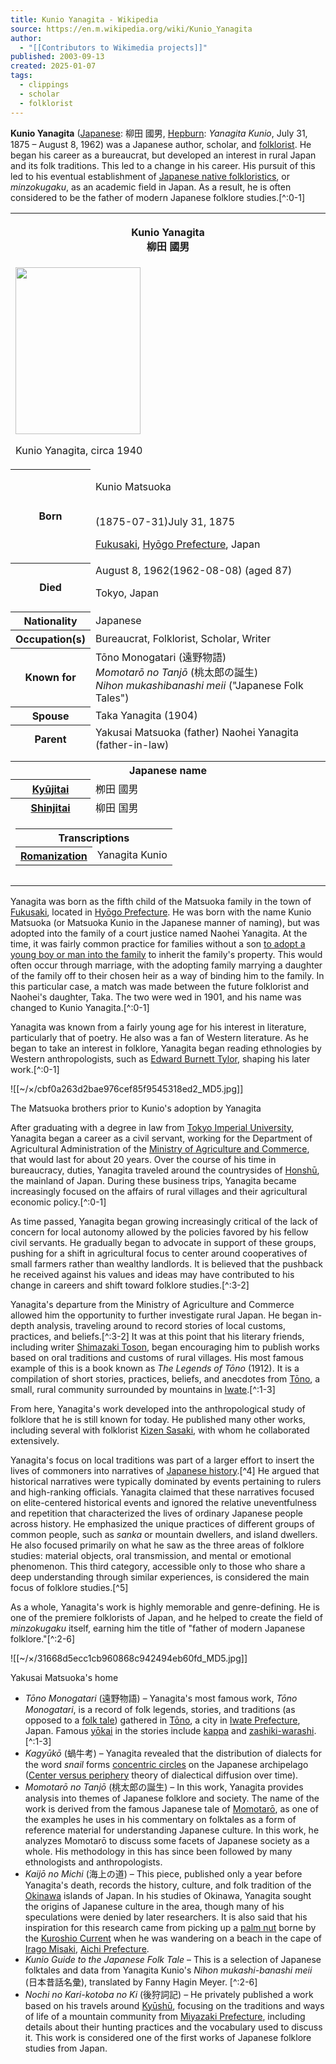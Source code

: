 ```yaml
---
title: Kunio Yanagita - Wikipedia
source: https://en.m.wikipedia.org/wiki/Kunio_Yanagita
author:
  - "[[Contributors to Wikimedia projects]]"
published: 2003-09-13
created: 2025-01-07
tags:
  - clippings
  - scholar
  - folklorist
---
```

**Kunio Yanagita** ([Japanese](https://en.m.wikipedia.org/wiki/Japanese_language "Japanese language"): 柳田 國男, [Hepburn](https://en.m.wikipedia.org/wiki/Hepburn_romanization "Hepburn romanization"): *Yanagita Kunio*, July 31, 1875 – August 8, 1962) was a Japanese author, scholar, and [folklorist](https://en.m.wikipedia.org/wiki/Folklore_studies "Folklore studies"). He began his career as a bureaucrat, but developed an interest in rural Japan and its folk traditions. This led to a change in his career. His pursuit of this led to his eventual establishment of [Japanese native folkloristics](https://en.m.wikipedia.org/wiki/Japanese_folklore "Japanese folklore"), or *minzokugaku*, as an academic field in Japan. As a result, he is often considered to be the father of modern Japanese folklore studies.[^:0-1]

<table><tbody><tr><th colspan="2"><p>Kunio Yanagita<br><span><span><span>柳田 國男</span></span></span></p></th></tr><tr><td colspan="2"><span><a href="https://en.m.wikipedia.org/wiki/File:Kunio_Yanagita.jpg"><img src="https://upload.wikimedia.org/wikipedia/commons/thumb/2/25/Kunio_Yanagita.jpg/200px-Kunio_Yanagita.jpg" width="200" height="267"></a></span><p>Kunio Yanagita, circa 1940</p></td></tr><tr><th scope="row">Born</th><td><p>Kunio Matsuoka</p><br><span>(<span>1875-07-31</span>)</span>July 31, 1875<br><div><p><a href="https://en.m.wikipedia.org/wiki/Fukusaki,_Hyogo">Fukusaki</a>, <a href="https://en.m.wikipedia.org/wiki/Hy%C5%8Dgo_Prefecture">Hyōgo Prefecture</a>, Japan</p></div></td></tr><tr><th scope="row">Died</th><td>August 8, 1962<span>(1962-08-08)</span> (aged&nbsp;87)<p>Tokyo, Japan</p></td></tr><tr><th scope="row">Nationality</th><td>Japanese</td></tr><tr><th scope="row">Occupation(s)</th><td>Bureaucrat, Folklorist, Scholar, Writer</td></tr><tr><th scope="row">Known&nbsp;for</th><td>Tōno Monogatari (<span><span>遠野物語</span></span>)<br><i>Momotarō no Tanjō</i> (<span><span>桃太郎の誕生</span></span>)<br><i>Nihon mukashibanashi meii</i> ("Japanese Folk Tales")</td></tr><tr><th scope="row">Spouse</th><td>Taka Yanagita (1904)</td></tr><tr><th scope="row">Parent</th><td>Yakusai Matsuoka (father) Naohei Yanagita (father-in-law)</td></tr><tr><td colspan="2"></td></tr><tr><td colspan="2"></td></tr><tr><th colspan="2">Japanese name</th></tr><tr><th scope="row"><a href="https://en.m.wikipedia.org/wiki/Ky%C5%ABjitai">Kyūjitai</a></th><td><span><span>栁田 國男</span></span></td></tr><tr><th scope="row"><a href="https://en.m.wikipedia.org/wiki/Shinjitai">Shinjitai</a></th><td><span><span>柳田 国男</span></span></td></tr><tr><td colspan="2"><table><tbody><tr><th colspan="2">Transcriptions</th></tr><tr><th scope="row"><a href="https://en.m.wikipedia.org/wiki/Romanization_of_Japanese">Romanization</a></th><td><span><span>Yanagita Kunio</span></span></td></tr></tbody></table></td></tr><tr><td colspan="2"></td></tr><tr><td colspan="2"></td></tr></tbody></table>

Yanagita was born as the fifth child of the Matsuoka family in the town of [Fukusaki](https://en.m.wikipedia.org/wiki/Fukusaki,_Hy%C5%8Dgo "Fukusaki, Hyōgo"), located in [Hyōgo Prefecture](https://en.m.wikipedia.org/wiki/Hy%C5%8Dgo_Prefecture "Hyōgo Prefecture"). He was born with the name Kunio Matsuoka (or Matsuoka Kunio in the Japanese manner of naming), but was adopted into the family of a court justice named Naohei Yanagita. At the time, it was fairly common practice for families without a son [to adopt a young boy or man into the family](https://en.m.wikipedia.org/wiki/Japanese_adult_adoption "Japanese adult adoption") to inherit the family's property. This would often occur through marriage, with the adopting family marrying a daughter of the family off to their chosen heir as a way of binding him to the family. In this particular case, a match was made between the future folklorist and Naohei's daughter, Taka. The two were wed in 1901, and his name was changed to Kunio Yanagita.[^:0-1]

Yanagita was known from a fairly young age for his interest in literature, particularly that of poetry. He also was a fan of Western literature. As he began to take an interest in folklore, Yanagita began reading ethnologies by Western anthropologists, such as [Edward Burnett Tylor](https://en.m.wikipedia.org/wiki/Edward_Burnett_Tylor "Edward Burnett Tylor"), shaping his later work.[^:0-1]

![[~/×/cbf0a263d2bae976cef85f9545318ed2_MD5.jpg]]

The Matsuoka brothers prior to Kunio's adoption by Yanagita

After graduating with a degree in law from [Tokyo Imperial University](https://en.m.wikipedia.org/wiki/Tokyo_Imperial_University "Tokyo Imperial University"), Yanagita began a career as a civil servant, working for the Department of Agricultural Administration of the [Ministry of Agriculture and Commerce](https://en.m.wikipedia.org/wiki/Ministry_of_Agriculture_and_Commerce "Ministry of Agriculture and Commerce"), that would last for about 20 years. Over the course of his time in bureaucracy, duties, Yanagita traveled around the countrysides of [Honshū](https://en.m.wikipedia.org/wiki/Honshu "Honshu"), the mainland of Japan. During these business trips, Yanagita became increasingly focused on the affairs of rural villages and their agricultural economic policy.[^:0-1]

As time passed, Yanagita began growing increasingly critical of the lack of concern for local autonomy allowed by the policies favored by his fellow civil servants. He gradually began to advocate in support of these groups, pushing for a shift in agricultural focus to center around cooperatives of small farmers rather than wealthy landlords. It is believed that the pushback he received against his values and ideas may have contributed to his change in careers and shift toward folklore studies.[^:3-2]

Yanagita's departure from the Ministry of Agriculture and Commerce allowed him the opportunity to further investigate rural Japan. He began in-depth analysis, traveling around to record stories of local customs, practices, and beliefs.[^:3-2] It was at this point that his literary friends, including writer [Shimazaki Toson](https://en.m.wikipedia.org/wiki/Shimazaki_Toson "Shimazaki Toson"), began encouraging him to publish works based on oral traditions and customs of rural villages. His most famous example of this is a book known as *The Legends of Tōno* (1912). It is a compilation of short stories, practices, beliefs, and anecdotes from [Tōno](https://en.m.wikipedia.org/wiki/T%C5%8Dno,_Iwate "Tōno, Iwate"), a small, rural community surrounded by mountains in [Iwate](https://en.m.wikipedia.org/wiki/Iwate_Prefecture "Iwate Prefecture").[^:1-3]

From here, Yanagita's work developed into the anthropological study of folklore that he is still known for today. He published many other works, including several with folklorist [Kizen Sasaki](https://en.m.wikipedia.org/wiki/Kizen_Sasaki "Kizen Sasaki"), with whom he collaborated extensively.

Yanagita's focus on local traditions was part of a larger effort to insert the lives of commoners into narratives of [Japanese history](https://en.m.wikipedia.org/wiki/Japanese_history "Japanese history").[^4] He argued that historical narratives were typically dominated by events pertaining to rulers and high-ranking officials. Yanagita claimed that these narratives focused on elite-centered historical events and ignored the relative uneventfulness and repetition that characterized the lives of ordinary Japanese people across history. He emphasized the unique practices of different groups of common people, such as *sanka* or mountain dwellers, and island dwellers. He also focused primarily on what he saw as the three areas of folklore studies: material objects, oral transmission, and mental or emotional phenomenon. This third category, accessible only to those who share a deep understanding through similar experiences, is considered the main focus of folklore studies.[^5]

As a whole, Yanagita's work is highly memorable and genre-defining. He is one of the premiere folklorists of Japan, and he helped to create the field of *minzokugaku* itself, earning him the title of "father of modern Japanese folklore."[^:2-6]

![[~/×/31668d5ecc1cb960868c942494eb60fd_MD5.jpg]]

Yakusai Matsuoka's home

- *Tōno Monogatari* (遠野物語) – Yanagita's most famous work, *Tōno Monogatari*, is a record of folk legends, stories, and traditions (as opposed to a [folk tale](https://en.m.wikipedia.org/wiki/Folklore "Folklore")) gathered in [Tōno](https://en.m.wikipedia.org/wiki/T%C5%8Dno,_Iwate "Tōno, Iwate"), a city in [Iwate Prefecture](https://en.m.wikipedia.org/wiki/Iwate_Prefecture "Iwate Prefecture"), Japan. Famous [yōkai](https://en.m.wikipedia.org/wiki/Y%C5%8Dkai "Yōkai") in the stories include [kappa](https://en.m.wikipedia.org/wiki/Kappa_\(mythical_creature\) "Kappa (mythical creature)") and [zashiki-warashi](https://en.m.wikipedia.org/wiki/Zashiki-warashi "Zashiki-warashi").[^:1-3]
- *Kagyūkō* (蝸牛考) – Yanagita revealed that the distribution of dialects for the word *snail* forms [concentric circles](https://en.m.wikipedia.org/wiki/Concentric_circles "Concentric circles") on the Japanese archipelago ([Center versus periphery](https://en.m.wikipedia.org/wiki/Center_versus_periphery "Center versus periphery") theory of dialectical diffusion over time).
- *Momotarō no Tanjō* (桃太郎の誕生) – In this work, Yanagita provides analysis into themes of Japanese folklore and society. The name of the work is derived from the famous Japanese tale of [Momotarō](https://en.m.wikipedia.org/wiki/Momotar%C5%8D "Momotarō"), as one of the examples he uses in his commentary on folktales as a form of reference material for understanding Japanese culture. In this work, he analyzes Momotarō to discuss some facets of Japanese society as a whole. His methodology in this has since been followed by many ethnologists and anthropologists.
- *Kaijō no Michi* (海上の道) – This piece, published only a year before Yanagita's death, records the history, culture, and folk tradition of the [Okinawa](https://en.m.wikipedia.org/wiki/Okinawa_Prefecture "Okinawa Prefecture") islands of Japan. In his studies of Okinawa, Yanagita sought the origins of Japanese culture in the area, though many of his speculations were denied by later researchers. It is also said that his inspiration for this research came from picking up a [palm nut](https://en.m.wikipedia.org/wiki/Arecaceae "Arecaceae") borne by the [Kuroshio Current](https://en.m.wikipedia.org/wiki/Kuroshio_Current "Kuroshio Current") when he was wandering on a beach in the cape of [Irago Misaki](https://en.m.wikipedia.org/wiki/Cape_Irago "Cape Irago"), [Aichi Prefecture](https://en.m.wikipedia.org/wiki/Aichi_Prefecture "Aichi Prefecture").
- *Kunio Guide to the Japanese Folk Tale* – This is a selection of Japanese folktales and data from Yanagita Kunio's *Nihon mukashi-banashi meii* (日本昔話名彙), translated by Fanny Hagin Meyer. [^:2-6]
- *Nochi no Kari-kotoba no Ki* (後狩詞記) – He privately published a work based on his travels around [Kyūshū](https://en.m.wikipedia.org/wiki/Kyushu "Kyushu"), focusing on the traditions and ways of life of a mountain community from [Miyazaki Prefecture](https://en.m.wikipedia.org/wiki/Miyazaki_Prefecture "Miyazaki Prefecture"), including details about their hunting practices and the vocabulary used to discuss it. This work is considered one of the first works of Japanese folklore studies from Japan.